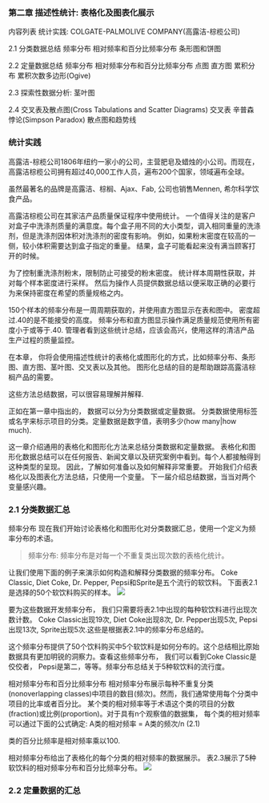 ### 第二章 描述性统计: 表格化及图表化展示
  内容列表
  统计实践: COLGATE-PALMOLIVE COMPANY(高露洁-棕榄公司)
  
  2.1 分类数据总结
  频率分布
  相对频率和百分比频率分布
  条形图和饼图
  
  2.2 定量数据总结
  频率分布
  相对频率分布和百分比频率分布
  点图
  直方图
  累积分布
  累积次数多边形(Ogive)
  
  2.3 探索性数据分析: 茎叶图
  
  2.4 交叉表及散点图(Cross Tabulations and Scatter Diagrams)
  交叉表
  辛普森悖论(Simpson Paradox)
  散点图和趋势线
  
### 统计实践
  高露洁-棕榄公司1806年纽约一家小的公司，主营肥皂及蜡烛的小公司。而现在，高露洁棕榄公司拥有超过40,000工作人员，遍布200个国家，领域遍布全球。
  
  虽然最著名的品牌是高露洁、棕榈、Ajax、Fab, 公司也销售Mennen, 希尔科学饮食产品。
  
  高露洁棕榄公司在其家洁产品质量保证程序中使用统计。 一个值得关注的是客户对盒子中洗涤剂质量的满意度。每个盒子用不同的大小类型，调入相同重量的洗涤剂，但是洗涤剂因体积对洗涤剂的密度有影响。 例如，如果粉末密度在较高的一侧，较小体积需要达到盒子指定的重量。 结果，盒子可能看起来没有满当顾客打开的时候。
  
  为了控制重洗涤剂粉末，限制防止可接受的粉末密度。 统计样本周期性获取，并对每个样本密度进行采样。 然后为操作人员提供数据总结以便采取正确的必要行为来保持密度在希望的质量规格之内。
  
  150个样本的频率分布是一周周期获取的，并使用直方图显示在表和图中。 密度超过.40的是不能接受的高度。 频率分布和直方图显示操作满足质量规范使用所有密度小于或等于.40. 管理者看到这些统计总结，应该会高兴，使用这样的清洁产品生产过程的质量监控。
  
  在本章， 你将会使用描述性统计的表格化或图形化的方式，比如频率分布、条形图、直方图、茎叶图、交叉表以及其他。 图形化总结的目的是帮助跟踪高露洁棕榈产品的需要。
  
  这些方法总结数据，可以很容易理解并解释.
  
  正如在第一章中指出的， 数据可以分为分类数据或定量数据。 分类数据使用标签或名字来标示项目的分类。定量数据是数字值，表明多少(how many|how much).
  
  这一章介绍通用的表格化和图形化方法来总结分类数据和定量数据。 表格化和图形化数据总结可以在任何报告、新闻文章以及研究案例中看到。每个人都接触得到这种类型的呈现。 因此，了解如何准备以及如何解释非常重要。 开始我们介绍表格化以及图表化方法总结，只使用一个变量。 下一届介绍总结数据，当当对两个变量感兴趣。
  
### 2.1 分类数据汇总
  频率分布
  现在我们开始讨论表格化和图形化对分类数据汇总，使用一个定义为频率分布的术语。
  
> 频率分布: 频率分布是对每一个不重复类出现次数的表格化统计。

  让我们使用下面的例子来演示如何构造和解释分类数据的频率分布。 
  Coke Classic, Diet Coke, Dr. Pepper, Pepsi和Sprite是五个流行的软饮料。 下面表2.1是选择的50个软饮料购买的样本。
  ![](https://github.com/walkerqiao/walkman/blob/master/images/da/sfbe/sfbe_5_soft_drink.png)
  
  要为这些数据开发频率分布， 我们只需要将表2.1中出现的每种软饮料进行出现次数计数。
  Coke Classic出现19次, Diet Coke出现8次, Dr. Pepper出现5次, Pepsi出现13次, Sprite出现5次.这些是根据表2.1中的频率分布总结的。
  
  这个频率分布提供了50个饮料购买中5个软饮料是如何分布的。这个总结相比原始数据具有更加明锐的洞察力。查看这些频率分布， 我们可以看到Coke Classic是佼佼者， Pepsi是第二，等等。频率分布总结关于5种软饮料的流行度。
  
  相对频率分布和百分比频率分布
  相对频率分布展示每种不重复分类(nonoverlapping classes)中项目的数目(频次)。然而，我们通常使用每个分类中项目的比率或者百分比。
  某个类的相对频率等于术语这个类的项目的分数(fraction)或比例(proportion)。对于具有n个观察值的数据集， 每个类的相对频率可以通过下面的公式确定:
  A类的相对频率 = A类的频次/n                             (2.1)
  
  类的百分比频率是相对频率乘以100.
  
  相对频率分布给出了表格化的每个分类的相对频率的数据展示。 表2.3展示了5种软饮料的相对频率分布和百分比频率分布。
  ![](https://github.com/walkerqiao/walkman/blob/master/images/da/sfbe/sfbe_5_soft_drink_tabular.png)
  
  
### 2.2 定量数据的汇总

  
  
